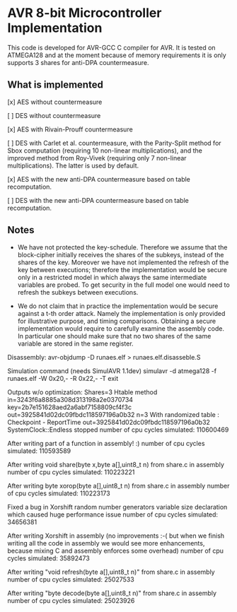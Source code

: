 AVR 8-bit Microcontroller Implementation
======
This code is developed for AVR-GCC C compiler for AVR. It is tested on ATMEGA128 and at the moment because of memory requirements it is only supports 3 shares for anti-DPA countermeasure.

What is implemented
-------------------

[x] AES without countermeasure

[ ] DES without countermeasure

[x] AES with Rivain-Prouff countermeasure

[ ] DES with Carlet et al. countermeasure, with the Parity-Split method for Sbox computation (requiring 10 non-linear multiplications), and the improved method from Roy-Vivek (requiring only 7 non-linear multiplications). The latter is used by default.

[x] AES with the new anti-DPA countermeasure based on table recomputation.

[ ] DES with the new anti-DPA countermeasure based on table recomputation.

Notes
----
* We have not protected the key-schedule. Therefore we assume that the block-cipher initially receives the shares of the subkeys, instead of the shares of the key. Moreover we have not implemented the refresh of the key between executions; therefore the implementation would be secure only in a restricted model in which always the same intermediate variables are probed. To get security in the full model one would need to refresh the subkeys between executions. 

* We do not claim that in practice the implementation would be secure against a t-th order attack. Namely the implementation is only provided for illustrative purpose, and timing comparisons. Obtaining a secure implementation would require to carefully examine the assembly code. In particular one should make sure that no two shares of the same variable are stored in the same register.

Disassembly:
avr-objdump -D runaes.elf > runaes.elf.disasseble.S

Simulation command (needs SimulAVR 1.1dev)
simulavr -d atmega128 -f runaes.elf -W 0x20,- -R 0x22,- -T exit

Outputs w/o optimization:
Shares=3
Htable method
in=3243f6a8885a308d313198a2e0370734
key=2b7e151628aed2a6abf7158809cf4f3c
out=3925841d02dc09fbdc118597196a0b32
n=3
  With randomized table : Checkpoint - ReportTime
out=3925841d02dc09fbdc118597196a0b32
SystemClock::Endless stopped
number of cpu cycles simulated: 110600469


After writing part of a function in assembly! :)
number of cpu cycles simulated: 110593589

After writing void share(byte x,byte a[],uint8_t n) from share.c in assembly
number of cpu cycles simulated: 110223221

After writing byte xorop(byte a[],uint8_t n) from share.c in assembly
number of cpu cycles simulated: 110223173

Fixed a bug in Xorshift random number generators variable size declaration which caused huge performance issue
number of cpu cycles simulated: 34656381

After writing Xorshift in assembly (no improvements :-( but when we finish writing all the code in assembly we would see more enhancements, because mixing C and assembly enforces some overhead)
number of cpu cycles simulated: 35892473

After writing "void refresh(byte a[],uint8_t n)" from share.c in assembly
number of cpu cycles simulated: 25027533

After writing "byte decode(byte a[],uint8_t n)" from share.c in assembly
number of cpu cycles simulated: 25023926




